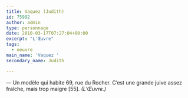```yaml
---
title: Vaquez (Judith)
id: 75992
author: admin
type: personnage
date: 2010-03-17T07:27:04+00:00
excerpt: "L'Œuvre"
tags:
  - oeuvre
main_name: 'Vaquez '
secondary_name: Judith

---
```

— Un modèle qui habite 69, rue du Rocher. C&rsquo;est une grande juive assez fraîche, mais trop maigre [55]. _(L&rsquo;Œuvre.)_